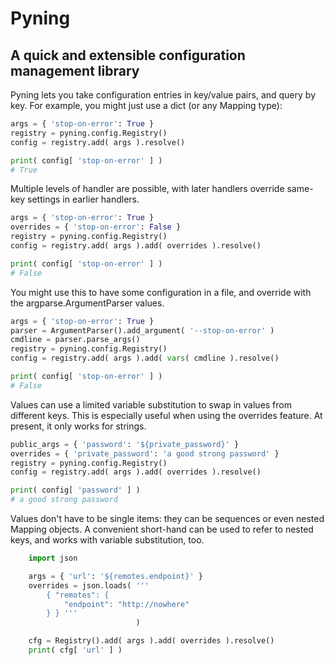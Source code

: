 # Pyning
## A quick and extensible configuration management library

Pyning lets you take configuration entries in key/value pairs, 
and query by key. For example, you might just use a dict (or any 
Mapping type):

```python
args = { 'stop-on-error': True }
registry = pyning.config.Registry()
config = registry.add( args ).resolve()

print( config[ 'stop-on-error' ] )
# True
```

Multiple levels of handler are possible, with later handlers 
override same-key settings in earlier handlers. 

```python
args = { 'stop-on-error': True }
overrides = { 'stop-on-error': False }
registry = pyning.config.Registry()
config = registry.add( args ).add( overrides ).resolve()

print( config[ 'stop-on-error' ] )
# False
```

You might use this to have some configuration in a file, and
override with the argparse.ArgumentParser values.

```python
args = { 'stop-on-error': True }
parser = ArgumentParser().add_argument( '--stop-on-error' )
cmdline = parser.parse_args()
registry = pyning.config.Registry()
config = registry.add( args ).add( vars( cmdline ).resolve()

print( config[ 'stop-on-error' ] )
# False
```

Values can use a limited variable substitution to swap in 
values from different keys. This is especially useful when
using the overrides feature. At present, it only works for strings.

```python
public_args = { 'password': '${private_password}' }
overrides = { 'private_password': 'a good strong password' }
registry = pyning.config.Registry()
config = registry.add( args ).add( overrides ).resolve()

print( config[ 'password' ] )
# a good strong password
```

Values don't have to be single items: they can be sequences or
even nested Mapping objects. A convenient short-hand can be used
to refer to nested keys, and works with variable substitution,
too.

```python
    import json

    args = { 'url': '${remotes.endpoint}' }
    overrides = json.loads( '''
        { "remotes": {
            "endpoint": "http://nowhere"
        } } '''
                            )

    cfg = Registry().add( args ).add( overrides ).resolve()
    print( cfg[ 'url' ] )

```

